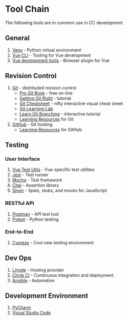 # Tool Chain

The following tools are in common use in CC development

## General

1. [Venv](https://docs.python.org/3/library/venv.html) - Python virtual environment
1. [Vue CLI](https://cli.vuejs.org/) - Tooling for Vue development
1. [Vue development tools](https://github.com/vuejs/vue-devtools) - Browser plugin for Vue

## Revision Control

1. [Git](https://git-scm.com/) - distributed revision control
    - [Pro Git Book](https://git-scm.com/book/en/v2) - free on-line
    - [Getting Git Right](https://www.atlassian.com/git) - tutorial
    - [Git Cheatsheet](https://ndpsoftware.com/git-cheatsheet.html) - nifty interactive visual cheat sheet
    - [Git Learning Lab](https://lab.github.com/)
    - [Learn Git Branching](https://learngitbranching.js.org/) - interactive tutorial
    - [Learning Resources](https://try.github.io/) for Git
1. [GitHub](https://github.com) - Git hosting
    - [Learning Resources](https://try.github.io/) for GitHub

## Testing

### User Interface

1. [Vue Test Utils](https://vue-test-utils.vuejs.org/) - Vue-specific test utilities
1. [Jest](https://jestjs.io/en/) - Test runner
1. [Mocha](https://mochajs.org/) - Test framework
1. [Chai](https://www.chaijs.com/) - Assertion library
1. [Sinon](https://sinonjs.org/) - Spies, stubs, and mocks for JavaScript

### RESTful API

1. [Postman](https://www.getpostman.com/) - API test tool
1. [Pytest](https://docs.pytest.org/en/latest/contents.html#toc) - Python testing

### End-to-End

1. [Cypress](https://www.cypress.io/) - Cool new testing environment

## Dev Ops

1. [Linode](https://www.linode.com/) - Hosting provider
1. [Circle CI](https://circleci.com/) - Continuous integration and deployment
1. [Ansible](https://www.ansible.com/) - Automation

## Development Environment

1. [PyCharm](https://www.jetbrains.com/pycharm/)
1. [Visual Studio Code](https://code.visualstudio.com/)
